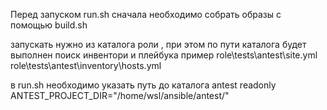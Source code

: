 Перед запуском run.sh сначала необходимо собрать образы с помощью build.sh

запускать нужно из каталога роли , при этом по пути каталога будет выполнен поиск инвентори и плейбука
пример 
role\tests\antest\site.yml
role\tests\antest\inventory\hosts.yml

в run.sh необходимо указать путь до каталога antest
readonly ANTEST_PROJECT_DIR="/home/wsl/ansible/antest/"
